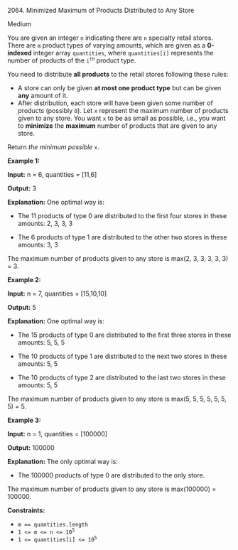 2064\. Minimized Maximum of Products Distributed to Any Store

Medium

You are given an integer `n` indicating there are `n` specialty retail stores. There are `m` product types of varying amounts, which are given as a **0-indexed** integer array `quantities`, where `quantities[i]` represents the number of products of the <code>i<sup>th</sup></code> product type.

You need to distribute **all products** to the retail stores following these rules:

*   A store can only be given **at most one product type** but can be given **any** amount of it.
*   After distribution, each store will have been given some number of products (possibly `0`). Let `x` represent the maximum number of products given to any store. You want `x` to be as small as possible, i.e., you want to **minimize** the **maximum** number of products that are given to any store.

Return _the minimum possible_ `x`.

**Example 1:**

**Input:** n = 6, quantities = [11,6]

**Output:** 3

**Explanation:** One optimal way is: 

- The 11 products of type 0 are distributed to the first four stores in these amounts: 2, 3, 3, 3 

- The 6 products of type 1 are distributed to the other two stores in these amounts: 3, 3 
  
The maximum number of products given to any store is max(2, 3, 3, 3, 3, 3) = 3.

**Example 2:**

**Input:** n = 7, quantities = [15,10,10]

**Output:** 5

**Explanation:** One optimal way is: 

- The 15 products of type 0 are distributed to the first three stores in these amounts: 5, 5, 5 

- The 10 products of type 1 are distributed to the next two stores in these amounts: 5, 5 

- The 10 products of type 2 are distributed to the last two stores in these amounts: 5, 5 
  
The maximum number of products given to any store is max(5, 5, 5, 5, 5, 5, 5) = 5.

**Example 3:**

**Input:** n = 1, quantities = [100000]

**Output:** 100000

**Explanation:** The only optimal way is: 

- The 100000 products of type 0 are distributed to the only store.
  
The maximum number of products given to any store is max(100000) = 100000.

**Constraints:**

*   `m == quantities.length`
*   <code>1 <= m <= n <= 10<sup>5</sup></code>
*   <code>1 <= quantities[i] <= 10<sup>5</sup></code>